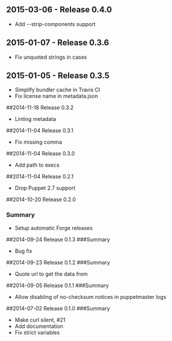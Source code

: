 ## 2015-03-06 - Release 0.4.0

- Add --strip-components support

## 2015-01-07 - Release 0.3.6

- Fix unquoted strings in cases

## 2015-01-05 - Release 0.3.5

- Simplify bundler cache in Travis CI
- Fix license name in metadata.json

##2014-11-18 Release 0.3.2
- Linting metadata

##2014-11-04 Release 0.3.1
- Fix missing comma

##2014-11-04 Release 0.3.0
- Add path to execs

##2014-11-04 Release 0.2.1
- Drop Puppet 2.7 support

##2014-10-20 Release 0.2.0
### Summary
- Setup automatic Forge releases

##2014-09-24 Release 0.1.3
###Summary
- Bug fix

##2014-09-23 Release 0.1.2
###Summary
- Quote url to get the data from

##2014-09-05 Release 0.1.1
###Summary
- Allow disabling of no-checksum notices in puppetmaster logs

##2014-07-02 Release 0.1.0
###Summary
- Make curl silent, #21
- Add documentation
- Fix strict variables
